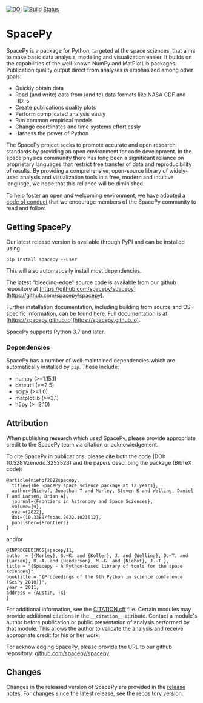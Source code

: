 [![DOI](https://zenodo.org/badge/DOI/10.5281/zenodo.3252523.svg)](https://doi.org/10.5281/zenodo.3252523)
[![Build Status](https://github.com/spacepy/spacepy/workflows/CI/badge.svg?branch=main)](https://github.com/spacepy/spacepy/actions?query=workflow%3ACI)

# SpacePy

SpacePy is a package for Python, targeted at the space sciences, that aims to make basic data analysis, modeling and visualization easier. It builds on the capabilities of the well-known NumPy and MatPlotLib packages. Publication quality output direct from analyses is emphasized among other goals:

 - Quickly obtain data
 - Read (and write) data from (and to) data formats like NASA CDF and HDF5
 - Create publications quality plots
 - Perform complicated analysis easily
 - Run common empirical models
 - Change coordinates and time systems effortlessly
 - Harness the power of Python

The SpacePy project seeks to promote accurate and open research standards by providing an open environment for code development. In the space physics community there has long been a significant reliance on proprietary languages that restrict free transfer of data and reproducibility of results. By providing a comprehensive, open-source library of widely-used analysis and visualization tools in a free, modern and intuitive language, we hope that this reliance will be diminished.

To help foster an open and welcoming environment, we have adopted a [code of conduct](https://github.com/spacepy/spacepy/blob/main/code-of-conduct.md) that we encourage members of the SpacePy community to read and follow.

## Getting SpacePy

Our latest release version is available through PyPI and can be installed using

```
pip install spacepy --user
```

This will also automatically install most dependencies.

The latest "bleeding-edge" source code is available from our github repository at [https://github.com/spacepy/spacepy](https://github.com/spacepy/spacepy).

Further installation documentation, including building from source and OS-specific information, can be found [here](https://spacepy.github.io/install.html). Full documentation is at [https://spacepy.github.io](https://spacepy.github.io).

SpacePy supports Python 3.7 and later.

### Dependencies

SpacePy has a number of well-maintained dependencies which are automatically installed by ```pip```. These include:

 - numpy (>=1.15.1)
 - dateutil (>=2.5)
 - scipy (>=1.0)
 - matplotlib (>=3.1)
 - h5py (>=2.10)

## Attribution

When publishing research which used SpacePy, please provide appropriate credit to the SpacePy team via citation or acknowledgement.

To cite SpacePy in publications, please cite both the code (DOI: 10.5281/zenodo.3252523) and the papers describing the package (BibTeX code):

```
@article{niehof2022spacepy,
  title={The SpacePy space science package at 12 years},
  author={Niehof, Jonathan T and Morley, Steven K and Welling, Daniel T and Larsen, Brian A},
  journal={Frontiers in Astronomy and Space Sciences},
  volume={9},
  year={2022},
  doi={10.3389/fspas.2022.1023612},
  publisher={Frontiers}
}
```

and/or

```
@INPROCEEDINGS{spacepy11,
author = {{Morley}, S.~K. and {Koller}, J. and {Welling}, D.~T. and {Larsen}, B.~A. and {Henderson}, M.~G. and {Niehof}, J.~T.},
title = "{Spacepy - A Python-based library of tools for the space sciences}",
booktitle = "{Proceedings of the 9th Python in science conference (SciPy 2010)}",
year = 2011,
address = {Austin, TX}
}
```

For additional information, see the [CITATION.cff](https://github.com/spacepy/spacepy/blob/main/CITATION.cff) file.
Certain modules may provide additional citations in the ```__citation__``` attribute. Contact a module's author before publication or public presentation of analysis performed by that module. This allows the author to validate the analysis and receive appropriate credit for his or her work.

For acknowledging SpacePy, please provide the URL to our github repository: [github.com/spacepy/spacepy](https://github.com/spacepy/spacepy).

## Changes
Changes in the released version of SpacePy are provided in the [release notes](https://spacepy.github.io/release_notes.html). For changes since the latest release, see the [repository version](https://github.com/spacepy/spacepy/blob/main/Doc/source/release_notes.rst).
